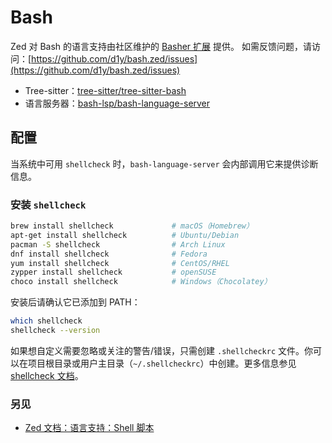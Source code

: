 # Bash

Zed 对 Bash 的语言支持由社区维护的 [Basher 扩展](https://github.com/d1y/bash.zed) 提供。
如需反馈问题，请访问：[https://github.com/d1y/bash.zed/issues](https://github.com/d1y/bash.zed/issues)

- Tree-sitter：[tree-sitter/tree-sitter-bash](https://github.com/tree-sitter/tree-sitter-bash)
- 语言服务器：[bash-lsp/bash-language-server](https://github.com/bash-lsp/bash-language-server)

## 配置

当系统中可用 `shellcheck` 时，`bash-language-server` 会内部调用它来提供诊断信息。

### 安装 `shellcheck`

```sh
brew install shellcheck             # macOS（Homebrew）
apt-get install shellcheck          # Ubuntu/Debian
pacman -S shellcheck                # Arch Linux
dnf install shellcheck              # Fedora
yum install shellcheck              # CentOS/RHEL
zypper install shellcheck           # openSUSE
choco install shellcheck            # Windows（Chocolatey）
```

安装后请确认它已添加到 PATH：

```sh
which shellcheck
shellcheck --version
```

如果想自定义需要忽略或关注的警告/错误，只需创建 `.shellcheckrc` 文件。你可以在项目根目录或用户主目录（`~/.shellcheckrc`）中创建。更多信息参见 [shellcheck 文档](https://github.com/koalaman/shellcheck/wiki/Ignore#ignoring-one-or-more-types-of-errors-forever)。

### 另见

- [Zed 文档：语言支持：Shell 脚本](./sh.md)
